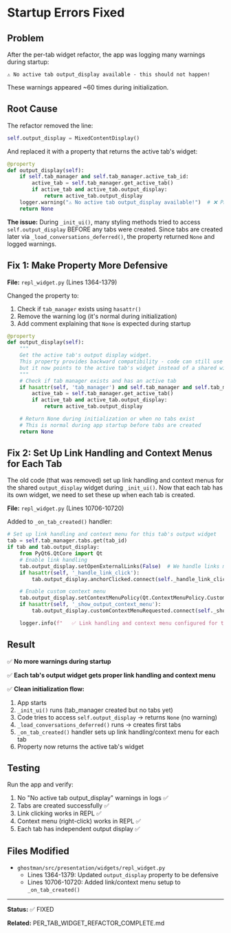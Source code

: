 # Startup Errors Fixed

## Problem

After the per-tab widget refactor, the app was logging many warnings during startup:

```
⚠️ No active tab output_display available - this should not happen!
```

These warnings appeared ~60 times during initialization.

## Root Cause

The refactor removed the line:
```python
self.output_display = MixedContentDisplay()
```

And replaced it with a property that returns the active tab's widget:
```python
@property
def output_display(self):
    if self.tab_manager and self.tab_manager.active_tab_id:
        active_tab = self.tab_manager.get_active_tab()
        if active_tab and active_tab.output_display:
            return active_tab.output_display
    logger.warning("⚠️ No active tab output_display available!")  # ❌ PROBLEM!
    return None
```

**The issue:** During `_init_ui()`, many styling methods tried to access `self.output_display` BEFORE any tabs were created. Since tabs are created later via `_load_conversations_deferred()`, the property returned `None` and logged warnings.

## Fix 1: Make Property More Defensive

**File:** `repl_widget.py` (Lines 1364-1379)

Changed the property to:
1. Check if `tab_manager` exists using `hasattr()`
2. Remove the warning log (it's normal during initialization)
3. Add comment explaining that `None` is expected during startup

```python
@property
def output_display(self):
    """
    Get the active tab's output display widget.
    This property provides backward compatibility - code can still use self.output_display,
    but it now points to the active tab's widget instead of a shared widget.
    """
    # Check if tab manager exists and has an active tab
    if hasattr(self, 'tab_manager') and self.tab_manager and self.tab_manager.active_tab_id:
        active_tab = self.tab_manager.get_active_tab()
        if active_tab and active_tab.output_display:
            return active_tab.output_display

    # Return None during initialization or when no tabs exist
    # This is normal during app startup before tabs are created
    return None
```

## Fix 2: Set Up Link Handling and Context Menus for Each Tab

The old code (that was removed) set up link handling and context menus for the shared `output_display` widget during `_init_ui()`. Now that each tab has its own widget, we need to set these up when each tab is created.

**File:** `repl_widget.py` (Lines 10706-10720)

Added to `_on_tab_created()` handler:

```python
# Set up link handling and context menu for this tab's output widget
tab = self.tab_manager.tabs.get(tab_id)
if tab and tab.output_display:
    from PyQt6.QtCore import Qt
    # Enable link handling
    tab.output_display.setOpenExternalLinks(False)  # We handle links manually
    if hasattr(self, '_handle_link_click'):
        tab.output_display.anchorClicked.connect(self._handle_link_click)

    # Enable custom context menu
    tab.output_display.setContextMenuPolicy(Qt.ContextMenuPolicy.CustomContextMenu)
    if hasattr(self, '_show_output_context_menu'):
        tab.output_display.customContextMenuRequested.connect(self._show_output_context_menu)

    logger.info(f"   ✅ Link handling and context menu configured for tab widget")
```

## Result

✅ **No more warnings during startup**

✅ **Each tab's output widget gets proper link handling and context menu**

✅ **Clean initialization flow:**
1. App starts
2. `_init_ui()` runs (tab_manager created but no tabs yet)
3. Code tries to access `self.output_display` → returns `None` (no warning)
4. `_load_conversations_deferred()` runs → creates first tabs
5. `_on_tab_created()` handler sets up link handling/context menu for each tab
6. Property now returns the active tab's widget

## Testing

Run the app and verify:
1. No "No active tab output_display" warnings in logs ✅
2. Tabs are created successfully ✅
3. Link clicking works in REPL ✅
4. Context menu (right-click) works in REPL ✅
5. Each tab has independent output display ✅

## Files Modified

- `ghostman/src/presentation/widgets/repl_widget.py`
  - Lines 1364-1379: Updated `output_display` property to be defensive
  - Lines 10706-10720: Added link/context menu setup to `_on_tab_created()`

---

**Status:** ✅ FIXED

**Related:** PER_TAB_WIDGET_REFACTOR_COMPLETE.md
